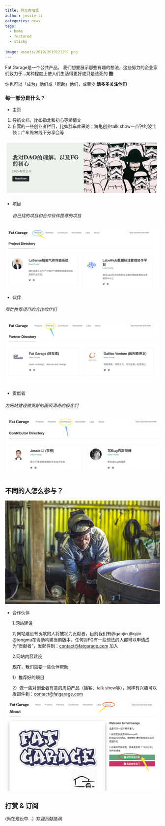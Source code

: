 ```yaml
---
title: 胖车库指北
author: jessie-li
categories: news
tags:
  - home
  - featured
  - sticky

image: assets/2019/2019121201.png
---
```

Fat Garage是一个公共产品。
我们想要展示那些有趣的想法，这些努力的企业家们致力于…某种程度上使人们生活得更好或只是该死的 **酷**

你也可以「成为」他们或「帮助」他们，或至少 **请多多关注他们**

### 每一部分是什么？
* 主页
1. 导航文档，比如指北和初心等矫情文 
2. 自营的一些创业者栏目，比如胖车库采访；海龟创业talk show一点钟的波士顿；广车周末线下分享会等

![walking](/assets/2019/2019121202.png)
* 项目

  ###### 自己找的项目和合作伙伴推荐的项目

![walking](/assets/2019/2019121203.png)
* 伙伴
###### 帮忙推荐项目的合作伙伴们

![walking](/assets/2019/2019121204.png)
* 贡献者
###### 为网站建设做贡献的画风清奇的极客们

![walking](/assets/2019/2019121205.png)
## 不同的人怎么参与？

![walking](/assets/2019/2019121206.png)
* 合作伙伴

  1.网站建设

  对网站建设有贡献的人将被视为贡献者，目前我们有@gaojin @qijin @tongmu在协助构建当前版本。任何对FG有一些想法的人都可以申请成为“贡献者”，发邮件到：contact@fatgarage.com 加入

  2.网站内容建设

  现在，我们需要一些伙伴帮助:

  1）推荐好的项目

  2）做一些对创业者有意的周边产品（播客、talk show等），同样有兴趣可以发邮件到：contact@fatgarage.com


![walking](/assets/2019/2019121207.png)
## 打赏 & 订阅
  (尚在建设中...）欢迎贡献脑洞
